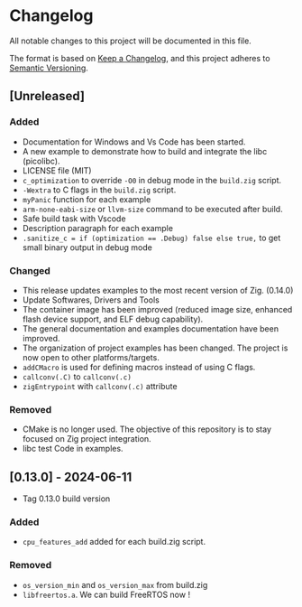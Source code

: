 # Changelog

All notable changes to this project will be documented in this file.

The format is based on [Keep a Changelog](https://keepachangelog.com/en/1.1.0/),
and this project adheres to [Semantic Versioning](https://semver.org/spec/v2.0.0.html).

## [Unreleased]

### Added

- Documentation for Windows and Vs Code has been started.
- A new example to demonstrate how to build and integrate the libc (picolibc).
- LICENSE file (MIT)
- `c_optimization` to override `-O0` in debug mode in the `build.zig` script.  
- `-Wextra` to C flags in the `build.zig` script.
- `myPanic` function for each example
- `arm-none-eabi-size` or `llvm-size` command to be executed after build.
- Safe build task with Vscode
- Description paragraph for each example
- `.sanitize_c = if (optimization == .Debug) false else true,` to get small binary output in debug mode 

### Changed

- This release updates examples to the most recent version of Zig. (0.14.0)
- Update Softwares, Drivers and Tools
- The container image has been improved (reduced image size, enhanced flash device support, and ELF debug capability).
- The general documentation and examples documentation have been improved.
- The organization of project examples has been changed. The project is now open to other platforms/targets.
- `addCMacro` is used for defining macros instead of using C flags.
- `callconv(.C)` to `callconv(.c)`
- `zigEntrypoint` with `callconv(.c)` attribute

### Removed

- CMake is no longer used. The objective of this repository is to stay focused on Zig project integration.
- libc test Code in examples.

## [0.13.0] - 2024-06-11

- Tag 0.13.0 build version

### Added

- `cpu_features_add` added for each build.zig script.

### Removed

- `os_version_min` and `os_version_max` from build.zig
- `libfreertos.a`. We can build FreeRTOS now !
